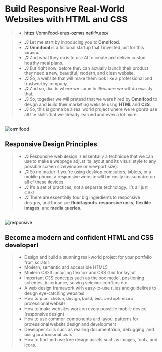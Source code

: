 # Build Responsive Real-World Websites with HTML and CSS

> - https://omnifood-enes-ozmus.netlify.app/

> - ♫ Let me start by introducing you to **Omnifood**.
> - ♫ **Omnifood** is a fictional startup that I invented just for this course.
> - ♫ And what they do is to use AI to create and deliver custom healthy meal plans.
> - ♫ But right now, before they can actually launch their product they need a new, beautiful, modern, and clean website.
> - ♫ So, a website that will make them look like a professional and trustworthy company.
> - ♫ And so, that is where we come in. Because we will do exactly that.
> - ♫ So, together we will pretend that we were hired by **Omnifood** to design and build their marketing website using **HTML** and **CSS**.
> - ♫ So, this is gonna be a real world project where we're gonna use all the skills that we already learned and even a lot more.

</br>

<img src="https://github.com/enesozmus/ResponsiveRealWorldWebsite/blob/master/img/omnifood.png" alt="omnifood">

## Responsive Design Principles

> - ♫ Responsive web design is essentially a technique that we can use to make a webpage adjust its layout and its visual style to any possible screen size(window or viewport size).
> - ♫ So no matter if you're using desktop computers, tablets, or a mobile phone, a responsive website will be easily consumable on all of these devices.
> - ♫ It’s a set of practices, not a separate technology. It’s all just CSS!
> - ♫ There are essentially four big ingredients to responsive designs, and those are **fluid layouts**, **responsive units**, **flexible images**, and **media queries**.

</br>

<img src="https://github.com/enesozmus/ResponsiveRealWorldWebsite/blob/master/img/responsive.png" alt="responsive">

## Become a modern and confident HTML and CSS developer!

> - Design and build a stunning real-world project for your portfolio from scratch
> - Modern, semantic and accessible HTML5
> - Modern CSS3 including flexbox and CSS Grid for layout
> - Important CSS concepts such as the box model, positioning schemes, inheritance, solving selector conflicts etc.
> - A web design framework with easy-to-use rules and guidelines to design eye-catching websites
> - How to plan, sketch, design, build, test, and optimize a professional website
> - How to make websites work on every possible mobile device (responsive design)
> - How to use common components and layout patterns for professional website design and development
> - Developer skills such as reading documentation, debugging, and using professional tools
> - How to find and use free design assets such as images, fonts, and icons.
